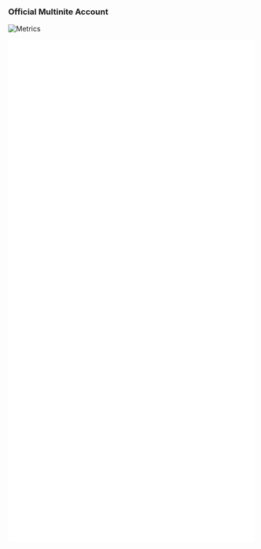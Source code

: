 ### Official Multinite Account

![Metrics](https://metrics.lecoq.io/multinite?template=classic&languages=1&isocalendar=1&introduction=1&lines=1&calendar=1&base=header%2C%20activity%2C%20community%2C%20repositories%2C%20metadata&base.indepth=false&base.hireable=false&base.skip=false&isocalendar=false&isocalendar.duration=full-year&languages=false&languages.limit=8&languages.threshold=0%25&languages.other=false&languages.colors=github&languages.sections=most-used&languages.indepth=false&languages.analysis.timeout=15&languages.analysis.timeout.repositories=7.5&languages.categories=markup%2C%20programming&languages.recent.categories=markup%2C%20programming&languages.recent.load=300&languages.recent.days=14&lines=false&lines.sections=base&lines.repositories.limit=4&lines.history.limit=1&lines.delay=0&calendar=false&calendar.limit=1&introduction=false&introduction.title=true&config.timezone=Australia%2FBrisbane)


![Multinite Metrics](github-metrics.svg "Metrics")

